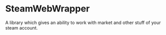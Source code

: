 # SteamWebWrapper
A library which gives an ability to work with market and other stuff of your steam account.
